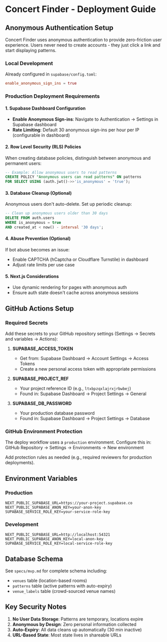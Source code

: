 # Concert Finder - Deployment Guide

## Anonymous Authentication Setup

Concert Finder uses anonymous authentication to provide zero-friction user experience. Users never need to create accounts - they just click a link and start displaying patterns.

### Local Development
Already configured in `supabase/config.toml`:
```toml
enable_anonymous_sign_ins = true
```

### Production Deployment Requirements

#### 1. Supabase Dashboard Configuration
- **Enable Anonymous Sign-ins**: Navigate to Authentication → Settings in Supabase dashboard
- **Rate Limiting**: Default 30 anonymous sign-ins per hour per IP (configurable in dashboard)

#### 2. Row Level Security (RLS) Policies
When creating database policies, distinguish between anonymous and permanent users:
```sql
-- Example: Allow anonymous users to read patterns
CREATE POLICY "Anonymous users can read patterns" ON patterns
FOR SELECT USING (auth.jwt()->>'is_anonymous' = 'true');
```

#### 3. Database Cleanup (Optional)
Anonymous users don't auto-delete. Set up periodic cleanup:
```sql
-- Clean up anonymous users older than 30 days
DELETE FROM auth.users 
WHERE is_anonymous = true 
AND created_at < now() - interval '30 days';
```

#### 4. Abuse Prevention (Optional)
If bot abuse becomes an issue:
- Enable CAPTCHA (hCaptcha or Cloudflare Turnstile) in dashboard
- Adjust rate limits per use case

#### 5. Next.js Considerations
- Use dynamic rendering for pages with anonymous auth
- Ensure auth state doesn't cache across anonymous sessions

## GitHub Actions Setup

### Required Secrets

Add these secrets to your GitHub repository settings (Settings → Secrets and variables → Actions):

1. **SUPABASE_ACCESS_TOKEN**
   - Get from: Supabase Dashboard → Account Settings → Access Tokens
   - Create a new personal access token with appropriate permissions

2. **SUPABASE_PROJECT_REF**
   - Your project reference ID (e.g., `ltxbpzqxlajrxjrbwbej`)
   - Found in: Supabase Dashboard → Project Settings → General

3. **SUPABASE_DB_PASSWORD**
   - Your production database password
   - Found in: Supabase Dashboard → Project Settings → Database

### GitHub Environment Protection

The deploy workflow uses a `production` environment. Configure this in:
GitHub Repository → Settings → Environments → New environment

Add protection rules as needed (e.g., required reviewers for production deployments).

## Environment Variables

### Production
```env
NEXT_PUBLIC_SUPABASE_URL=https://your-project.supabase.co
NEXT_PUBLIC_SUPABASE_ANON_KEY=your-anon-key
SUPABASE_SERVICE_ROLE_KEY=your-service-role-key
```

### Development
```env
NEXT_PUBLIC_SUPABASE_URL=http://localhost:54321
NEXT_PUBLIC_SUPABASE_ANON_KEY=local-anon-key
SUPABASE_SERVICE_ROLE_KEY=local-service-role-key
```

## Database Schema

See `specs/mvp.md` for complete schema including:
- `venues` table (location-based rooms)
- `patterns` table (active patterns with auto-expiry)
- `venue_labels` table (crowd-sourced venue names)

## Key Security Notes

1. **No User Data Storage**: Patterns are temporary, locations expire
2. **Anonymous by Design**: Zero personal information collected
3. **Auto-Expiry**: All data cleans up automatically (30 min inactive)
4. **URL-Based State**: Most state lives in shareable URLs